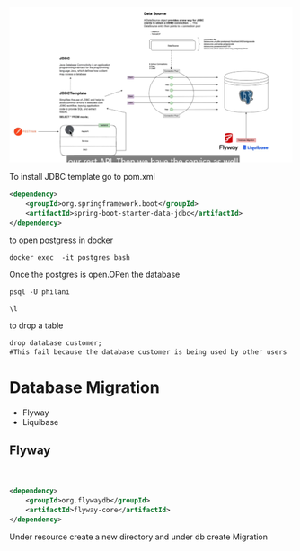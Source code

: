 ![JDBCTemplate](JBDC/JDBCTemplate.png)

To install JDBC template
go to pom.xml
```xml
<dependency>
    <groupId>org.springframework.boot</groupId>
    <artifactId>spring-boot-starter-data-jdbc</artifactId>
</dependency>
```
to open postgress in docker
```shell
docker exec  -it postgres bash
```
Once the postgres is open.OPen the database
```shell
psql -U philani
```
```shell
\l
```
to drop a table
```shell
drop database customer;
#This fail because the database customer is being used by other users
```

# Database Migration
- Flyway
- Liquibase

## Flyway
```xml


<dependency>
    <groupId>org.flywaydb</groupId>
    <artifactId>flyway-core</artifactId>
</dependency>
```

Under resource create a new directory
and under db create Migration

